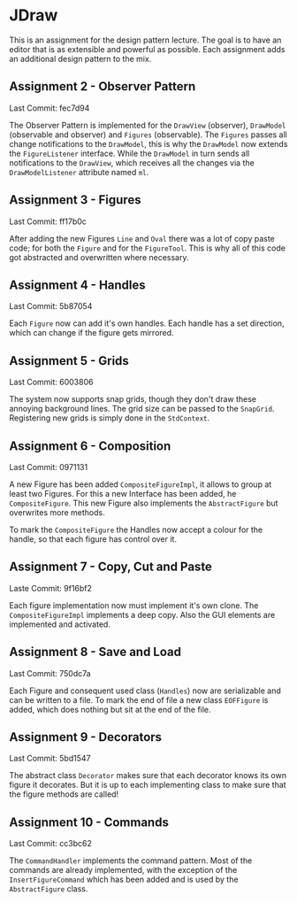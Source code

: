 # JDraw
This is an assignment for the design pattern lecture. The goal is to have an editor that is as extensible and powerful as possible. Each assignment adds an additional design pattern to the mix.

## Assignment 2 - Observer Pattern
Last Commit: fec7d94

The Observer Pattern is implemented for the `DrawView` (observer), `DrawModel` (observable and observer) and `Figures` (observable). The `Figures` passes all change notifications to the `DrawModel`, this is why the `DrawModel` now extends the `FigureListener` interface. While the `DrawModel` in turn sends all notifications to the `DrawView`, which receives all the changes via the `DrawModelListener` attribute named `ml`.

## Assignment 3 - Figures
Last Commit: ff17b0c

After adding the new Figures `Line` and `Oval` there was a lot of copy paste code; for both the `Figure` and for the `FigureTool`. This is why all of this code got abstracted and overwritten where necessary.

## Assignment 4 - Handles
Last Commit: 5b87054

Each `Figure` now can add it's own handles. Each handle has a set direction, which can change if the figure gets mirrored.

## Assignment 5 - Grids
Last Commit: 6003806

The system now supports snap grids, though they don't draw these annoying background lines. The grid size can be passed to the `SnapGrid`. Registering new grids is simply done in the `StdContext`.

## Assignment 6 - Composition
Last Commit: 0971131

A new Figure has been added `CompositeFigureImpl`, it allows to group at least two Figures. For this a new Interface has been added, he `CompositeFigure`. This new Figure also implements the `AbstractFigure` but overwrites more methods.

To mark the `CompositeFigure` the Handles now accept a colour for the handle, so that each figure has control over it.

## Assignment 7 - Copy, Cut and Paste
Laste Commit: 9f16bf2

Each figure implementation now must implement it's own clone. The `CompositeFigureImpl` implements a deep copy. Also the GUI elements are implemented and activated.

## Assignment 8 - Save and Load
Last Commit: 750dc7a

Each Figure and consequent used class (`Handles`) now are serializable and can be written to a file. To mark the end of file a new class `EOFFigure` is added, which does nothing but sit at the end of the file.

## Assignment 9 - Decorators
Last Commit: 5bd1547

The abstract class `Decorator` makes sure that each decorator knows its own figure it decorates. But it is up to each implementing class to make sure that the figure methods are called!

## Assignment 10 - Commands
Last Commit: cc3bc62

The `CommandHandler` implements the command pattern. Most of the commands are already implemented, with the exception of the `InsertFigureCommand` which has been added and is used by the `AbstractFigure` class.